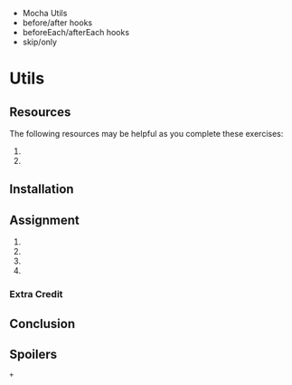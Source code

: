- Mocha Utils
- before/after hooks
- beforeEach/afterEach hooks
- skip/only

# Utils

## Resources

The following resources may be helpful as you complete these exercises:

1.
2.

## Installation


## Assignment

1.
2.
3.
4.

### Extra Credit

## Conclusion

## Spoilers

    + 
